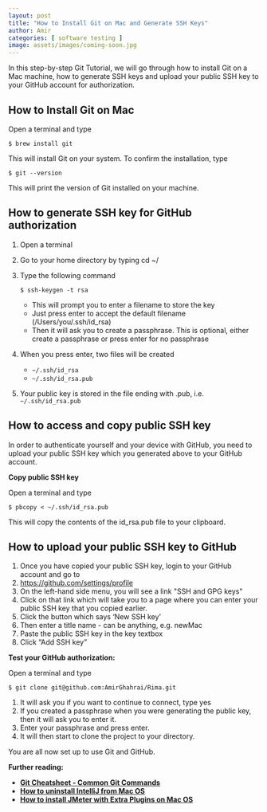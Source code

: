 ```yaml
---
layout: post
title: "How to Install Git on Mac and Generate SSH Keys"
author: Amir
categories: [ software testing ]
image: assets/images/coming-soon.jpg
---
```


In this step-by-step Git Tutorial, we will go through how to install Git on a Mac machine, how to generate SSH keys and upload your public SSH key to your GitHub account for authorization.

## How to Install Git on Mac

<span style="font-weight: 400;">Open a terminal and type</span>

    $ brew install git

This will install Git on your system. To confirm the installation, type

    $ git --version

This will print the version of Git installed on your machine.

## **How to generate SSH key for GitHub authorization**

1.  <span style="font-weight: 400;">Open a terminal</span>
2.  <span style="font-weight: 400;">Go to your home directory by typing cd ~/</span>
3.  <span style="font-weight: 400;"><span style="font-weight: 400;">Type the following command</span></span>

        $ ssh-keygen -t rsa

    *   <span style="font-weight: 400;">This will prompt you to enter a filename to store the key</span>
    *   <span style="font-weight: 400;">Just press enter to accept the default filename (/Users/you/.ssh/id_rsa)</span>
    *   <span style="font-weight: 400;">Then it will ask you to create a passphrase. This is optional, either create a passphrase or press enter for no passphrase</span>
4.  <span style="font-weight: 400;">When you press enter, two files will be created</span>
    *   <span style="font-weight: 400;">`~/.ssh/id_rsa`</span>
    *   <span style="font-weight: 400;">`~/.ssh/id_rsa.pub`</span>
5.  <span style="font-weight: 400;">Your public key is stored in the file ending with .pub, i.e. `~/.ssh/id_rsa.pub`</span>

## How to access and copy public SSH key

In order to authenticate yourself and your device with GitHub, you need to upload your public SSH key which you generated above to your GitHub account.

**Copy public SSH key**

Open a terminal and type

    $ pbcopy < ~/.ssh/id_rsa.pub

This will copy the contents of the id_rsa.pub file to your clipboard.

## **How to upload your public SSH key to GitHub**

1.  Once you have copied your public SSH key, login to your GitHub account and go to
2.  [<span style="font-weight: 400;">https://github.com/settings/profile</span>](https://github.com/settings/profile)
3.  On the left-hand side menu, you will see a link "SSH and GPG keys"
4.  Click on that link which will take you to a page where you can enter your public SSH key that you copied earlier.
5.  Click the button which says ‘New SSH key’
6.  Then enter a title name - can be anything, e.g. newMac
7.  Paste the public SSH key in the key textbox
8.  Click “Add SSH key”

**Test your GitHub authorization:**

Open a terminal and type

    $ git clone git@github.com:AmirGhahrai/Rima.git

1.  It will ask you if you want to continue to connect, type yes
2.  If you created a passphrase when you were generating the public key, then it will ask you to enter it.
3.  Enter your passphrase and press enter.
4.  It will then start to clone the project to your directory.

<span style="font-weight: 400;">You are all now set up to use Git and GitHub.</span>

**Further reading:**

*   **[Git Cheatsheet - Common Git Commands](https://www.testingexcellence.com/git-cheat-sheet-git-commands-testers/)**
*   [**How to uninstall IntelliJ from Mac OS**](https://www.testingexcellence.com/uninstall-intellij-mac-os/)
*   **[How to install JMeter with Extra Plugins on Mac OS](https://www.testingexcellence.com/install-jmeter-extra-plugins-mac-os-using-homebrew/)**